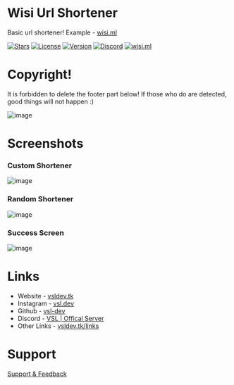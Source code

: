 # Wisi Url Shortener
Basic url shortener! Example - [wisi.ml](https://wisi.ml)

[![Stars](https://img.shields.io/github/stars/vsl-dev/wisi-url-shortener?style=social)](https://vsldev.tk/github) [![License](https://img.shields.io/github/license/vsl-dev/wisi-url-shortener)](https://github.com/vsl-dev/wisi-url-shortener/blob/v1.0/LICENSE) [![Version](https://img.shields.io/github/v/release/vsl-dev/wisi-url-shortener)](https://vsldev.tk/links) [![Discord](https://img.shields.io/discord/762267257551978527)](https://vsldev.tk/discord) [![wisi.ml](https://img.shields.io/website?url=https%3A%2F%2Fwisi.ml)](https://wisi.ml)

# Copyright! 
It is forbidden to delete the footer part below! If those who do are detected, good things will not happen :)

![image](https://user-images.githubusercontent.com/91078294/147817673-6345b921-a229-45b2-90e4-cc3712c4a808.png)

# Screenshots

### Custom Shortener
![image](https://user-images.githubusercontent.com/91078294/147809062-4b1f19f8-e6bd-4a3c-b199-0fb61d2f7f3e.png)

### Random Shortener
![image](https://user-images.githubusercontent.com/91078294/147808998-ba9ce6d6-2d89-4d3c-be86-b9151304bcf4.png)

### Success Screen
![image](https://user-images.githubusercontent.com/91078294/147809035-9059c898-12a9-4517-b938-5a95b4a01b77.png)

# Links

- Website - [vsldev.tk](https://vsldev.tk)
- Instagram - [vsl.dev](https://vsldev.tk/instagram)
- Github - [vsl-dev](https://vsldev.tk/github)
- Discord - [VSL | Offical Server](https://vsldev.tk/discord)
- Other Links - [vsldev.tk/links](https://vsldev.tk/links) 

# Support

[Support & Feedback](https://vsldev.tk/discord)

